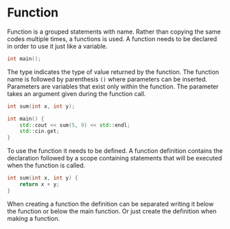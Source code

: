 # Function

Function is a grouped statements with name. Rather than copying the same codes multiple times, a functions is used. A function needs to be declared in order to use it just like a variable.

```c++
int main();
```

The type indicates the type of value returned by the function. The function name is followed by parenthesis `()` where parameters can be inserted. Parameters are variables that exist only within the function. The parameter takes an argument given during the function call.

```c++
int sum(int x, int y);

int main() {
    std::cout << sum(5, 9) << std::endl;
    std::cin.get;
}
```

To use the function it needs to be defined. A function definition contains the declaration followed by a scope containing statements that will be executed when the function is called.

```c++
int sum(int x, int y) {
    return x + y;
}
```

When creating a function the definition can be separated writing it below the function or below the main function. Or just create the definition when making a function.
